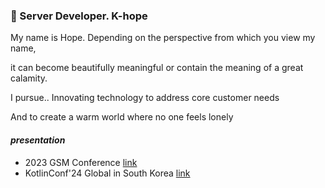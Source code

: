 ### 👋 Server Developer. K-hope

My name is Hope. Depending on the perspective from which you view my name, 

it can become beautifully meaningful or contain the meaning of a great calamity.

I pursue.. Innovating technology to address core customer needs

And to create a warm world where no one feels lonely

#### *presentation*
- 2023 GSM Conference [link](https://www.youtube.com/watch?v=QMPTSKB62RI&t=5s)
- KotlinConf'24 Global in South Korea [link](https://festa.io/events/5375)


